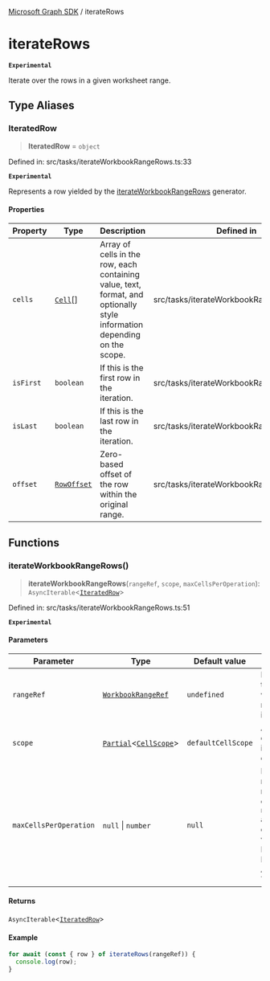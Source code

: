 [Microsoft Graph SDK](README.md) / iterateRows

# iterateRows

**`Experimental`**

Iterate over the rows in a given worksheet range.

## Type Aliases

### IteratedRow

> **IteratedRow** = `object`

Defined in: src/tasks/iterateWorkbookRangeRows.ts:33

**`Experimental`**

Represents a row yielded by the [iterateWorkbookRangeRows](#iterateworkbookrangerows) generator.

#### Properties

| Property | Type | Description | Defined in |
| ------ | ------ | ------ | ------ |
| <a id="cells"></a> `cells` | [`Cell`](Cell.md#cell)[] | Array of cells in the row, each containing value, text, format, and optionally style information depending on the scope. | src/tasks/iterateWorkbookRangeRows.ts:34 |
| <a id="isfirst"></a> `isFirst` | `boolean` | If this is the first row in the iteration. | src/tasks/iterateWorkbookRangeRows.ts:36 |
| <a id="islast"></a> `isLast` | `boolean` | If this is the last row in the iteration. | src/tasks/iterateWorkbookRangeRows.ts:37 |
| <a id="offset"></a> `offset` | [`RowOffset`](Row.md#rowoffset) | Zero-based offset of the row within the original range. | src/tasks/iterateWorkbookRangeRows.ts:35 |

## Functions

### iterateWorkbookRangeRows()

> **iterateWorkbookRangeRows**(`rangeRef`, `scope`, `maxCellsPerOperation`): `AsyncIterable`\<[`IteratedRow`](#iteratedrow)\>

Defined in: src/tasks/iterateWorkbookRangeRows.ts:51

**`Experimental`**

#### Parameters

| Parameter | Type | Default value | Description |
| ------ | ------ | ------ | ------ |
| `rangeRef` | [`WorkbookRangeRef`](WorkbookRange-1.md#workbookrangeref) | `undefined` | Reference to the workbook range to iterate over. |
| `scope` | [`Partial`](https://www.typescriptlang.org/docs/handbook/utility-types.html#partialtype)\<[`CellScope`](Cell.md#cellscope)\> | `defaultCellScope` | Amount of detail to include for each cell. |
| `maxCellsPerOperation` | `null` \| `number` | `null` | Prescribe max cells to retrieve per operation. `null` automatically determines value. DO NOT SET EXCEPT FOR ADVANCED TUNING. |

#### Returns

`AsyncIterable`\<[`IteratedRow`](#iteratedrow)\>

#### Example

```ts
for await (const { row } of iterateRows(rangeRef)) {
  console.log(row);
}
```
